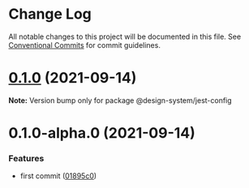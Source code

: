 # Change Log

All notable changes to this project will be documented in this file.
See [Conventional Commits](https://conventionalcommits.org) for commit guidelines.

# [0.1.0](https://github.com/gmonte/monorepo-ts.design-system/compare/@design-system/jest-config@0.1.0-alpha.0...@design-system/jest-config@0.1.0) (2021-09-14)

**Note:** Version bump only for package @design-system/jest-config





# 0.1.0-alpha.0 (2021-09-14)


### Features

* first commit ([01895c0](https://github.com/gmonte/monorepo-ts.design-system/commit/01895c026a7179268e3f6de88d319cee65f27d37))
